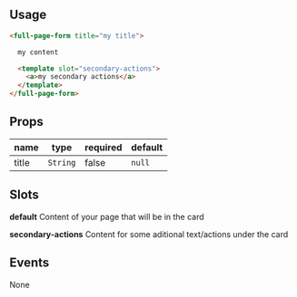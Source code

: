 ## Usage

```html
<full-page-form title="my title">

  my content

  <template slot="secondary-actions">
    <a>my secondary actions</a>
  </template>
</full-page-form>
```

## Props

| name | type | required | default |
| ---- | ---- | -------- | ------- |
| title | `String` | false | `null` |

## Slots

**default** Content of your page that will be in the card

**secondary-actions** Content for some aditional text/actions under the card

## Events

None
